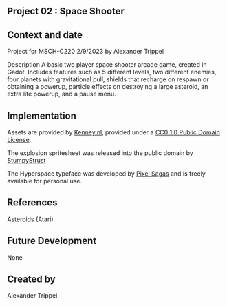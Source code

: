 ## Project 02 : Space Shooter

## Context and date
Project for MSCH-C220 2/9/2023 by Alexander Trippel

Description
A basic two player space shooter arcade game, created in Gadot. Includes features such as 5 different levels, two different enemies, four planets with gravitational pull, shields that recharge on respawn or obtaining a powerup, particle effects on destroying a large asteroid, an extra life powerup, and a pause menu.

## Implementation
Assets are provided by [Kenney.nl](https://kenney.nl/assets/space-shooter-redux), provided under a [CC0 1.0 Public Domain License](https://creativecommons.org/publicdomain/zero/1.0/).

The explosion spritesheet was released into the public domain by [StumpyStrust](https://opengameart.org/content/explosion-sheet)

The Hyperspace typeface was developed by [Pixel Sagas](https://www.dafont.com/hyperspace.font) and is freely available for personal use.

## References
Asteroids (Atari)

## Future Development
None

## Created by
Alexander Trippel
